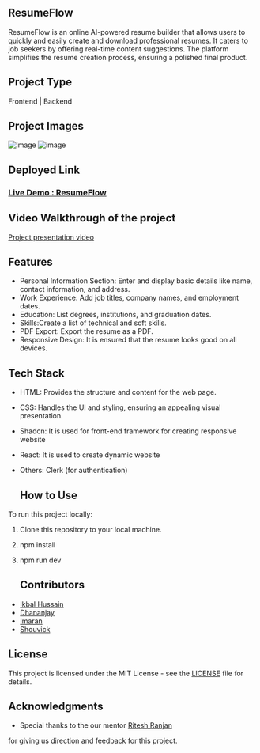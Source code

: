 ## ResumeFlow

ResumeFlow is an online AI-powered resume builder that allows users to quickly and easily create and download professional resumes. It caters to job seekers by offering real-time content suggestions. The platform simplifies the resume creation process, ensuring a polished final product.

## Project Type
Frontend | Backend

## Project Images
![image](https://github.com/ikbal-hussain/Function-Fencers-034/blob/main/resume/src/assets/resumeFlow_home_page.png)
![image](https://github.com/ikbal-hussain/Function-Fencers-034/blob/main/resume/src/assets/resumeFlow_dashboard.png)
## Deployed Link
<h3><a href="https://resumeflow.netlify.app/">Live Demo : ResumeFlow</a></h3>


## Video Walkthrough of the project
<a href="https://www.youtube.com/watch?v=zlGNCgGlm58">Project
presentation video</a>

## Features
- Personal Information Section: Enter and display basic details like name, contact information, and address.
- Work Experience: Add job titles, company names, and employment dates.
- Education: List degrees, institutions, and graduation dates.
- Skills:Create a list of technical and soft skills.
- PDF Export: Export the resume as a PDF.
- Responsive Design: It is ensured that the resume looks good on all devices.



## Tech Stack

  - HTML: Provides the structure and content for the web page.
  - CSS: Handles the UI and styling, ensuring an appealing visual presentation.
  - Shadcn: It is used for front-end framework for creating
            responsive website
  - React: It is used to create dynamic website
  - Others: Clerk (for authentication)

    ## How to Use

To run this project locally:

  1. Clone this repository to your local machine.
  2. npm install
  3. npm run dev

     ## Contributors
     
  - <a href="https://github.com/ikbal-hussain">Ikbal Hussain</a>
  - <a href="https://github.com/Dhananjay155">Dhananjay </a>
  - <a href="https://github.com/imarani494">Imaran</a>
  - <a href="https://github.com/Shouvick21">Shouvick</a>

  
## License

  This project is licensed under the MIT License - see the [LICENSE](LICENSE) file for details.

## Acknowledgments


  - Special thanks to the our mentor <a href="https://github.com/RANJAN-ritesh">Ritesh Ranjan</a>

for giving us direction and feedback for this project.

